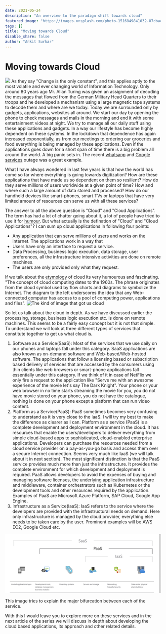 ```yaml
---
date: 2021-05-24
description: "An overview to the paradigm shift towards cloud"
featured_image: "https://images.unsplash.com/photo-1516849841032-87cbac4d88f7?ixid=MnwxMjA3fDB8MHxwaG90by1wYWdlfHx8fGVufDB8fHx8&ixlib=rb-1.2.1&auto=format&fit=crop&w=1350&q=80"
tags: []
title: "Moving towards Cloud"
disable_share: false
author: "Ankit Surkar"
---
```

# Moving towards Cloud 
![](https://images.unsplash.com/photo-1516849841032-87cbac4d88f7?ixid=MnwxMjA3fDB8MHxwaG90by1wYWdlfHx8fGVufDB8fHx8&ixlib=rb-1.2.1&auto=format&fit=crop&w=1350&q=80)
As they say "Change is the only constant", and this applies aptly to the most volatile and ever changing world of Information Technology. Only around 80 years ago Mr. Allan Turing was given an assignment of decoding the messages that flowed from the German Military Head Quarters to their troops and he developed a mechanism using a large magnetic tape systems to decode them and where are we today. Today we are surrounded only by gadgets, applications, websites all around. We start our day by opening the phone to check messages and mails in the morning and end it with some entertainment videos at night. We try to manage all our daily stuff using these applications and gadgets. In a way our lifestyle has become highly dependent on these systems. In the lockdown that dependence has again increased exponentially, as from our meetings to ordering our groceries and food everything is being managed by these applications. 
Even if the applications goes down for a short span of time there is a big problem all around the world. A big panic sets in. The recent [whatsapp](https://www.livemint.com/technology/apps/whatsapp-and-instagram-down-for-thousands-of-users-11616175831566.html) and [Google services](https://www.theguardian.com/technology/2020/dec/14/google-suffers-worldwide-outage-with-gmail-youtube-and-other-services-down) outage was a great example.

What I have always wondered in last few years is that how the world has come so far where everything is going towards digitization? How are these applications that have made us so dependent on them so resilient? How do they serve millions of users worldwide at a given point of time? How and where such a large amount of data stored and processed? How do our handheld devices like smart-phones, smart TVs or laptops that have very limited amount of resources can serve us with all these services? 

The answer to all the above question is "Cloud" and "Cloud Applications". The term has had a lot of chatter going about it, a lot of people have tried to use it for [humour](https://www.youtube.com/watch?v=AnxrJiS5uKU&t=131s). But what actually is the defination of "Cloud" and "Cloud Applications"?
I can sum up cloud applications in following four points:

- Any application that can serve millions of users and works on the internet. The applications work in a way that 
- Users have only an interface to request a service.
- Data Processing, business logic execution, data storage, user preferences, all the infrastructure intensive activities are done on remote machines. 
- The users are only provided only what they request.

If we talk about the [etymology](https://www.cnbc.com/id/43483060#:~:text=The%20concept%20of%20cloud%20computing,computing%20power%2C%20applications%20and%20files) of cloud its very humourous and fascinating. "The concept of cloud computing dates to the 1960s. The phrase originates from the cloud symbol used by flow charts and diagrams to symbolize the Internet. The diagram to the left underscores the idea that any Web-connected computer has access to a pool of computing power, applications and files".
![The kind of image that got us cloud](https://fm.cnbc.com/applications/cnbc.com/resources/img/editorial/2011/08/23/43024105-cloud_computing_300.1910x1000.jpg?v=1305304804)

So let us talk about the cloud in depth. As we have discussed earlier the processing, storage, business logic execution etc. is done on remote machines. This seems to be a fairly easy concept but it is not that simple. To understand we will look at three different types of services that constitute together to get us what cloud is.

1. Software as a Service(SaaS): Most of the services that we use daily on our phones and laptops fall under this category. SaaS applications are also known as on-demand software and Web-based/Web-hosted software. The applications that follow a licensing based or subscription based delivery of services that are accessed by the consumers using thin clients like web browsers or smart-phone applications fall essentially under this category. If we think of it in case of NetFlix we only fire a request to the application like "Serve me with an awesome experience of the movie let's say The Dark Knight". Your phone or your web browser in no time starts streaming the movie for you, you do not have movie stored on your phone, you  do not have the catalogue, nothing is done on your phone except a platform that can run video content.
2. Platform as a Service(PaaS): PaaS sometimes becomes very confusing to understand as it is very close to the IaaS. I will try my best to make the difference as clearer as I can. Platform as a service (PaaS) is a complete development and deployment environment in the cloud. It has resources that enable the users/developers to deliver everything from simple cloud-based apps to sophisticated, cloud-enabled enterprise applications. Developers can purchase the resources needed from a cloud service provider on a pay-as-you-go basis and access them over a secure Internet connection. Seems very much like IaaS (we will talk about it in next section). The most significant distinction is that the PaaS service provides much more than just the infrastructure. It provides the complete environment for which development and deployment is required. PaaS allows developers to avoid the expenses  of buying and managing software licenses, the underlying application infrastructure and middleware, container orchestrators such as Kubernetes or the development tools and other resources required by the application. Examples of PaaS are Microsoft Azure Platform, SAP Cloud, Google App Engine.
3. Infrastructure as a Service(IaaS): IaaS refers to the service where the developers are provided with the infrastructural needs on demand. Here only infrastructure is managed by the cloud provider, everything else needs to be taken care by the user. Prominent examples will be AWS EC2, Google Cloud etc.

![Illustration of SaaS, PaaS and IaaS](https://github.com/awsomsauce/website/blob/master/static/SaaS:PaaS:IaaS.png)

This image tries to explain the major bifurcation between each of the service.

With this I would leave you to explore more on these services and in the next article of the series we will discuss in depth about developing the cloud based applications, its approach and other related details.


